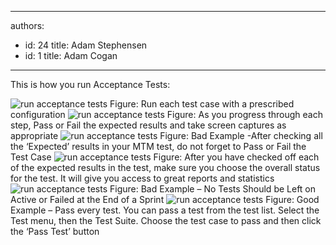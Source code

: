 

---
authors:
  - id: 24
    title: Adam Stephensen
  - id: 1
    title: Adam Cogan
---




<span class='intro'> <p>This is how you run Acceptance Tests&#58;</p> </span>

<img alt="run acceptance tests" src="/SoftwareDevelopment/RulesToBetterUserAcceptanceTests/PublishingImages/run-acceptance-tests-1.jpg" class="ms-rteCustom-ImageArea" />
<span class="ms-rteCustom-FigureNormal">Figure&#58; Run each test case with a prescribed configuration</span>

<img alt="run acceptance tests" src="/SoftwareDevelopment/RulesToBetterUserAcceptanceTests/PublishingImages/run-acceptance-tests-2.jpg" class="ms-rteCustom-ImageArea" />
<span class="ms-rteCustom-FigureNormal">Figure&#58; As you progress through each step, Pass or Fail the expected results and take screen captures as appropriate</span>

<img alt="run acceptance tests" src="/SoftwareDevelopment/RulesToBetterUserAcceptanceTests/PublishingImages/run-acceptance-tests-3.jpg" class="ms-rteCustom-ImageArea" />
<span class="ms-rteCustom-FigureBad">Figure&#58; Bad Example  -After checking all the ‘Expected’ results in your MTM test, do not forget to Pass or Fail the Test Case</span>

<img alt="run acceptance tests" src="/SoftwareDevelopment/RulesToBetterUserAcceptanceTests/PublishingImages/run-acceptance-tests-4.jpg" class="ms-rteCustom-ImageArea" />
<span class="ms-rteCustom-FigureGood">Figure&#58; After you have checked off each of the expected results in the test, make sure you choose the overall status for the test. It will give you access to great reports and statistics</span>

<img alt="run acceptance tests" src="/SoftwareDevelopment/RulesToBetterUserAcceptanceTests/PublishingImages/run-acceptance-tests-5.jpg" class="ms-rteCustom-ImageArea" />
<span class="ms-rteCustom-FigureBad">Figure&#58; Bad Example – No Tests Should be Left on Active or Failed at the End of a Sprint</span>


<img alt="run acceptance tests" src="/SoftwareDevelopment/RulesToBetterUserAcceptanceTests/PublishingImages/run-acceptance-tests-6.jpg" class="ms-rteCustom-ImageArea" />
<span class="ms-rteCustom-FigureGood">Figure&#58; Good Example – Pass every test. You can pass a test from the test list. Select the Test menu, then the Test Suite. Choose the test case to pass and then click the ‘Pass Test’ button</span>


